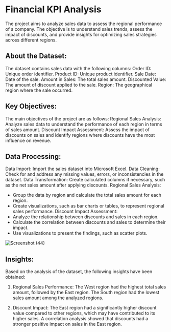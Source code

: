# Financial KPI Analysis
The project aims to analyze sales data to assess the regional performance of a company. The objective is to understand sales trends, assess the impact of discounts, and provide insights for optimizing sales strategies across different regions.

## About the Dataset:

The dataset contains sales data with the following columns:
Order ID: Unique order identifier.
Product ID: Unique product identifier.
Sale Date: Date of the sale.
Amount in Sales: The total sales amount.
Discounted Value: The amount of discount applied to the sale.
Region: The geographical region where the sale occurred.

## Key Objectives:

The main objectives of the project are as follows:
Regional Sales Analysis: Analyze sales data to understand the performance of each region in terms of sales amount.
Discount Impact Assessment: Assess the impact of discounts on sales and identify regions where discounts have the most influence on revenue.

## Data Processing:

Data Import: Import the sales dataset into Microsoft Excel.
Data Cleaning: Check for and address any missing values, errors, or inconsistencies in the dataset.
Data Transformation: Create calculated columns if necessary, such as the net sales amount after applying discounts.
Regional Sales Analysis:
* Group the data by region and calculate the total sales amount for each region.
* Create visualizations, such as bar charts or tables, to represent regional sales performance.
Discount Impact Assessment:
* Analyze the relationship between discounts and sales in each region.
* Calculate the correlation between discounts and sales to determine their impact.
* Use visualizations to present the findings, such as scatter plots.

![Screenshot (44)](https://github.com/Analyst-ritesh/Finance_excel_dashboard/assets/137258065/0ca32198-aaed-477b-ac17-42d0dc393c54)


## Insights:

Based on the analysis of the dataset, the following insights have been obtained:
1. Regional Sales Performance:
The West region had the highest total sales amount, followed by the East region.
The South region had the lowest sales amount among the analyzed regions.

2. Discount Impact:
The East region had a significantly higher discount value compared to other regions, which may have contributed to its higher sales.
A correlation analysis showed that discounts had a stronger positive impact on sales in the East region.
